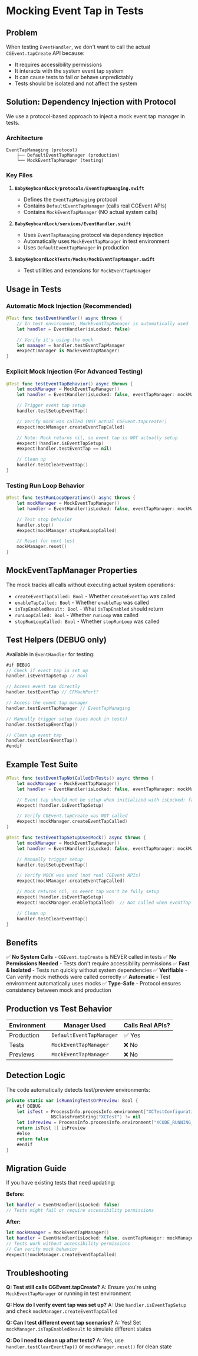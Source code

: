 # Mocking Event Tap in Tests

## Problem
When testing `EventHandler`, we don't want to call the actual `CGEvent.tapCreate` API because:
- It requires accessibility permissions
- It interacts with the system event tap system
- It can cause tests to fail or behave unpredictably
- Tests should be isolated and not affect the system

## Solution: Dependency Injection with Protocol

We use a protocol-based approach to inject a mock event tap manager in tests.

### Architecture

```
EventTapManaging (protocol)
    ├── DefaultEventTapManager (production)
    └── MockEventTapManager (testing)
```

### Key Files

1. **`BabyKeyboardLock/protocols/EventTapManaging.swift`**
   - Defines the `EventTapManaging` protocol
   - Contains `DefaultEventTapManager` (calls real CGEvent APIs)
   - Contains `MockEventTapManager` (NO actual system calls)

2. **`BabyKeyboardLock/services/EventHandler.swift`**
   - Uses `EventTapManaging` protocol via dependency injection
   - Automatically uses `MockEventTapManager` in test environment
   - Uses `DefaultEventTapManager` in production

3. **`BabyKeyboardLockTests/Mocks/MockEventTapManager.swift`**
   - Test utilities and extensions for `MockEventTapManager`

## Usage in Tests

### Automatic Mock Injection (Recommended)

```swift
@Test func testEventHandler() async throws {
    // In test environment, MockEventTapManager is automatically used
    let handler = EventHandler(isLocked: false)

    // Verify it's using the mock
    let manager = handler.testEventTapManager
    #expect(manager is MockEventTapManager)
}
```

### Explicit Mock Injection (For Advanced Testing)

```swift
@Test func testEventTapBehavior() async throws {
    let mockManager = MockEventTapManager()
    let handler = EventHandler(isLocked: false, eventTapManager: mockManager)

    // Trigger event tap setup
    handler.testSetupEventTap()

    // Verify mock was called (NOT actual CGEvent.tapCreate!)
    #expect(mockManager.createEventTapCalled)

    // Note: Mock returns nil, so event tap is NOT actually setup
    #expect(!handler.isEventTapSetup)
    #expect(handler.testEventTap == nil)

    // Clean up
    handler.testClearEventTap()
}
```

### Testing Run Loop Behavior

```swift
@Test func testRunLoopOperations() async throws {
    let mockManager = MockEventTapManager()
    let handler = EventHandler(isLocked: false, eventTapManager: mockManager)

    // Test stop behavior
    handler.stop()
    #expect(mockManager.stopRunLoopCalled)

    // Reset for next test
    mockManager.reset()
}
```

## MockEventTapManager Properties

The mock tracks all calls without executing actual system operations:

- `createEventTapCalled: Bool` - Whether `createEventTap` was called
- `enableTapCalled: Bool` - Whether `enableTap` was called
- `isTapEnabledResult: Bool` - What `isTapEnabled` should return
- `runLoopCalled: Bool` - Whether `runLoop` was called
- `stopRunLoopCalled: Bool` - Whether `stopRunLoop` was called

## Test Helpers (DEBUG only)

Available in `EventHandler` for testing:

```swift
#if DEBUG
// Check if event tap is set up
handler.isEventTapSetup // Bool

// Access event tap directly
handler.testEventTap // CFMachPort?

// Access the event tap manager
handler.testEventTapManager // EventTapManaging

// Manually trigger setup (uses mock in tests)
handler.testSetupEventTap()

// Clean up event tap
handler.testClearEventTap()
#endif
```

## Example Test Suite

```swift
@Test func testEventTapNotCalledInTests() async throws {
    let mockManager = MockEventTapManager()
    let handler = EventHandler(isLocked: false, eventTapManager: mockManager)

    // Event tap should not be setup when initialized with isLocked: false
    #expect(!handler.isEventTapSetup)

    // Verify CGEvent.tapCreate was NOT called
    #expect(!mockManager.createEventTapCalled)
}

@Test func testEventTapSetupUsesMock() async throws {
    let mockManager = MockEventTapManager()
    let handler = EventHandler(isLocked: false, eventTapManager: mockManager)

    // Manually trigger setup
    handler.testSetupEventTap()

    // Verify MOCK was used (not real CGEvent APIs)
    #expect(mockManager.createEventTapCalled)

    // Mock returns nil, so event tap won't be fully setup
    #expect(!handler.isEventTapSetup)
    #expect(!mockManager.enableTapCalled)  // Not called when eventTap is nil

    // Clean up
    handler.testClearEventTap()
}
```

## Benefits

✅ **No System Calls** - `CGEvent.tapCreate` is NEVER called in tests
✅ **No Permissions Needed** - Tests don't require accessibility permissions
✅ **Fast & Isolated** - Tests run quickly without system dependencies
✅ **Verifiable** - Can verify mock methods were called correctly
✅ **Automatic** - Test environment automatically uses mocks
✅ **Type-Safe** - Protocol ensures consistency between mock and production

## Production vs Test Behavior

| Environment | Manager Used | Calls Real APIs? |
|-------------|-------------|------------------|
| Production | `DefaultEventTapManager` | ✅ Yes |
| Tests | `MockEventTapManager` | ❌ No |
| Previews | `MockEventTapManager` | ❌ No |

## Detection Logic

The code automatically detects test/preview environments:

```swift
private static var isRunningTestsOrPreview: Bool {
    #if DEBUG
    let isTest = ProcessInfo.processInfo.environment["XCTestConfigurationFilePath"] != nil ||
                 NSClassFromString("XCTest") != nil
    let isPreview = ProcessInfo.processInfo.environment["XCODE_RUNNING_FOR_PREVIEWS"] == "1"
    return isTest || isPreview
    #else
    return false
    #endif
}
```

## Migration Guide

If you have existing tests that need updating:

**Before:**
```swift
let handler = EventHandler(isLocked: false)
// Tests might fail or require accessibility permissions
```

**After:**
```swift
let mockManager = MockEventTapManager()
let handler = EventHandler(isLocked: false, eventTapManager: mockManager)
// Tests work without accessibility permissions
// Can verify mock behavior
#expect(!mockManager.createEventTapCalled)
```

## Troubleshooting

**Q: Test still calls CGEvent.tapCreate?**
A: Ensure you're using `MockEventTapManager` or running in test environment

**Q: How do I verify event tap was set up?**
A: Use `handler.isEventTapSetup` and check `mockManager.createEventTapCalled`

**Q: Can I test different event tap scenarios?**
A: Yes! Set `mockManager.isTapEnabledResult` to simulate different states

**Q: Do I need to clean up after tests?**
A: Yes, use `handler.testClearEventTap()` or `mockManager.reset()` for clean state

